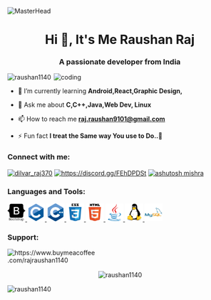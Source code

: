 ![MasterHead](https://mir-s3-cdn-cf.behance.net/project_modules/max_1200/54b6c068097599.5b50bca476b9b.gif)
<h1 align="center">Hi 👋, It's Me Raushan Raj</h1>
<h3 align="center">A passionate developer from India</h3>


<img align="right" alt="coding" width="400" src="https://camo.githubusercontent.com/f2caaa36dca1a4a7ecd1332d7f3a69c37238caaaedc530e2612cc28b0ed3cf5e/68747470733a2f2f7777772e76656e756578706c6f7265722e636f6d2e73672f75706c6f6164732f576f726b696e67253230696e25323070726f6772657373732e676966">

<p align="left"> <img src="https://komarev.com/ghpvc/?username=raushan1140&label=Profile%20views&color=0e75b6&style=flat" alt="raushan1140" /> </p>


- 🌱 I’m currently learning **Android,React,Graphic Design,**

- 💬 Ask me about **C,C++,Java,Web Dev, Linux**

- 📫 How to reach me **raj.raushan9101@gmail.com**

- ⚡ Fun fact **I treat the Same way You use to Do..🙂**

<h3 align="left">Connect with me:</h3>
<p align="left">
<a href="https://instagram.com/dilvar_raj370" target="blank"><img align="center" src="https://raw.githubusercontent.com/rahuldkjain/github-profile-readme-generator/master/src/images/icons/Social/instagram.svg" alt="dilvar_raj370" height="30" width="40" /></a>
<a href="https://discord.gg/Dprw7tkUM9" target="blank"><img align="center" src="https://raw.githubusercontent.com/rahuldkjain/github-profile-readme-generator/master/src/images/icons/Social/discord.svg" alt="https://discord.gg/FEhDPDSt" height="30" width="40" /></a>
<a href="https://www.linkedin.com/in/raushan1140/" target="blank"><img align="center" src="https://raw.githubusercontent.com/rahuldkjain/github-profile-readme-generator/master/src/images/icons/Social/linked-in-alt.svg" alt="ashutosh mishra" height="30" width="40" /></a>
</p>

<h3 align="left">Languages and Tools:</h3>
<p align="left"> <a href="https://getbootstrap.com" target="_blank" rel="noreferrer"> <img src="https://raw.githubusercontent.com/devicons/devicon/master/icons/bootstrap/bootstrap-plain-wordmark.svg" alt="bootstrap" width="40" height="40"/> </a> <a href="https://www.cprogramming.com/" target="_blank" rel="noreferrer"> <img src="https://raw.githubusercontent.com/devicons/devicon/master/icons/c/c-original.svg" alt="c" width="40" height="40"/> </a> <a href="https://www.w3schools.com/cpp/" target="_blank" rel="noreferrer"> <img src="https://raw.githubusercontent.com/devicons/devicon/master/icons/cplusplus/cplusplus-original.svg" alt="cplusplus" width="40" height="40"/> </a> <a href="https://www.w3schools.com/css/" target="_blank" rel="noreferrer"> <img src="https://raw.githubusercontent.com/devicons/devicon/master/icons/css3/css3-original-wordmark.svg" alt="css3" width="40" height="40"/> </a> <a href="https://www.w3.org/html/" target="_blank" rel="noreferrer"> <img src="https://raw.githubusercontent.com/devicons/devicon/master/icons/html5/html5-original-wordmark.svg" alt="html5" width="40" height="40"/> </a> <a href="https://www.java.com" target="_blank" rel="noreferrer"> <img src="https://raw.githubusercontent.com/devicons/devicon/master/icons/java/java-original.svg" alt="java" width="40" height="40"/> </a> <a href="https://www.linux.org/" target="_blank" rel="noreferrer"> <img src="https://raw.githubusercontent.com/devicons/devicon/master/icons/linux/linux-original.svg" alt="linux" width="40" height="40"/> </a> <a href="https://www.mysql.com/" target="_blank" rel="noreferrer"> <img src="https://raw.githubusercontent.com/devicons/devicon/master/icons/mysql/mysql-original-wordmark.svg" alt="mysql" width="40" height="40"/> </a> </p>

<h3 align="left">Support:</h3>
<p><a href="https://www.buymeacoffee.com/rajraushan1140"> <img align="left" src="https://cdn.buymeacoffee.com/buttons/v2/default-yellow.png" height="50" width="200" alt="https://www.buymeacoffee.com/rajraushan1140" /></a></p><br><br>


<p>&nbsp;<img align="center" src="https://github-readme-stats.vercel.app/api?username=raushan1140&show_icons=true&locale=en" alt="raushan1140" /></p>


<p><img align="center" src="https://github-readme-streak-stats.herokuapp.com/?user=raushan1140&" alt="raushan1140" /></p>
